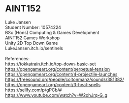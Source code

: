 # AINT152
Luke Jansen<br />
Student Number: 10574224<br />
BSc (Hons) Computing & Games Development<br />
AINT152 Games Workshop<br />
Unity 2D Top Down Game<br />
LukeJansen.itch.io/sentinels<br />
<br />
References: <br />
https://tokkatrain.itch.io/top-down-basic-set<br />
https://opengameart.org/content/perpetual-tension<br />
https://opengameart.org/content/4-projectile-launches<br />
https://freesound.org/people/coltonmanz/sounds/381382/<br />
https://opengameart.org/content/3-heal-spells<br />
https://sellfy.com/p/gPCb/#<br />
https://www.youtube.com/watch?v=W2ohJrq-G_g<br />

